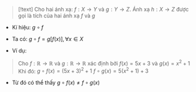 
>[!text]
>Cho hai ánh xạ: ${f : X \rightarrow Y}$ và ${g : Y \rightarrow Z}$. Ánh xạ ${h : X \rightarrow Z}$ được gọi là tích của hai ánh xạ $f$ và $g$

- Kí hiệu: ${g \circ f}$ 
- Ta có: ${g \circ f = g[f(x)], \forall x \in X}$

- Ví dụ:
>Cho ${f: \mathbb R \rightarrow \mathbb R}$ và ${g: \mathbb R \rightarrow \mathbb R}$ xác định bởi ${f(x) = 5x + 3}$ và ${g(x) = x^2 + 1}$
>Khi đó:
>${g \circ f(x) = (5x+3)^2 +1}$
>${f\circ g(x) = 5(x^2 + 1) + 3}$

- Từ đó có thể thấy ${g \circ f(x) \neq f \circ g(x)}$







